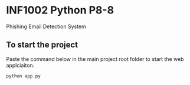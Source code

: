 # INF1002 Python P8-8
Phishing Email Detection System
## To start the project
Paste the command below in the main project root folder to start the web applciaiton.
```
python app.py
```
